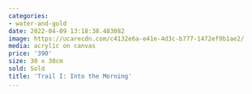 ```yaml
---
categories:
- water-and-gold
date: 2022-04-09 13:18:38.483082
image: https://ucarecdn.com/c4132e6a-e41e-4d3c-b777-1472ef9b1ae2/
media: acrylic on canvas
price: '390'
size: 30 x 30cm
sold: Sold
title: 'Trail I: Into the Morning'
...
```


